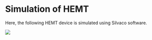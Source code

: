 # Simulation of HEMT

Here, the following HEMT device is simulated using Silvaco software.

![](https://github.com/rvatanme/Transistors/commit/e5dcf381828e65247923a244d19f9515ea83b153)
